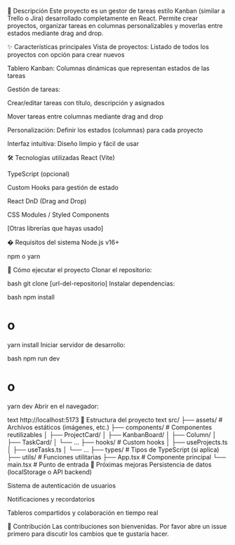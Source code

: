 📝 Descripción
Este proyecto es un gestor de tareas estilo Kanban (similar a Trello o Jira) desarrollado completamente en React. Permite crear proyectos, organizar tareas en columnas personalizables y moverlas entre estados mediante drag and drop.

✨ Características principales
Vista de proyectos: Listado de todos los proyectos con opción para crear nuevos

Tablero Kanban: Columnas dinámicas que representan estados de las tareas

Gestión de tareas:

Crear/editar tareas con título, descripción y asignados

Mover tareas entre columnas mediante drag and drop

Personalización: Definir los estados (columnas) para cada proyecto

Interfaz intuitiva: Diseño limpio y fácil de usar

🛠 Tecnologías utilizadas
React (Vite)

TypeScript (opcional)

Custom Hooks para gestión de estado

React DnD (Drag and Drop)

CSS Modules / Styled Components

[Otras librerías que hayas usado]

� Requisitos del sistema
Node.js v16+

npm o yarn

🚀 Cómo ejecutar el proyecto
Clonar el repositorio:

bash
git clone [url-del-repositorio]
Instalar dependencias:

bash
npm install
# o
yarn install
Iniciar servidor de desarrollo:

bash
npm run dev
# o
yarn dev
Abrir en el navegador:

text
http://localhost:5173
📂 Estructura del proyecto
text
src/
├── assets/           # Archivos estáticos (imágenes, etc.)
├── components/       # Componentes reutilizables
│   ├── ProjectCard/
│   ├── KanbanBoard/
│   ├── Column/
│   ├── TaskCard/
│   └── ... 
├── hooks/            # Custom hooks
│   ├── useProjects.ts
│   ├── useTasks.ts
│   └── ...
├── types/            # Tipos de TypeScript (si aplica)
├── utils/            # Funciones utilitarias
├── App.tsx           # Componente principal
└── main.tsx          # Punto de entrada
📌 Próximas mejoras
Persistencia de datos (localStorage o API backend)

Sistema de autenticación de usuarios

Notificaciones y recordatorios

Tableros compartidos y colaboración en tiempo real

🤝 Contribución
Las contribuciones son bienvenidas. Por favor abre un issue primero para discutir los cambios que te gustaría hacer.